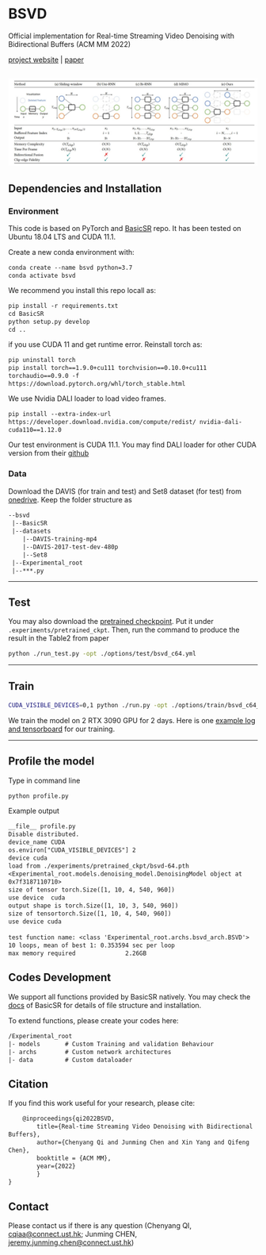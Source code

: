 # BSVD

Official implementation for Real-time Streaming Video Denoising with Bidirectional Buffers (ACM MM 2022)

[project website](https://chenyangqiqi.github.io/BSVD/index.html) | [paper](https://arxiv.org/abs/2207.06937)

![](./figures/framework.jpg)
---
## Dependencies and Installation
### Environment
This code is based on PyTorch and [BasicSR](https://github.com/xinntao/BasicSR) repo. It has been tested on Ubuntu 18.04 LTS and CUDA 11.1.

Create a new conda environment with:
```
conda create --name bsvd python=3.7
conda activate bsvd
```


We recommend you install this repo locall as:
```
pip install -r requirements.txt
cd BasicSR
python setup.py develop
cd ..
```
if you use CUDA 11 and get runtime error. Reinstall torch as:
```
pip uninstall torch
pip install torch==1.9.0+cu111 torchvision==0.10.0+cu111 torchaudio==0.9.0 -f https://download.pytorch.org/whl/torch_stable.html
```

We use Nvidia DALI loader to load video frames.
```
pip install --extra-index-url https://developer.download.nvidia.com/compute/redist/ nvidia-dali-cuda110==1.12.0
```
Our test environment is CUDA 11.1. You may find DALI loader for other CUDA version from their [github](https://github.com/NVIDIA/DALI/releases)

<!-- Install the dependency for performance profiling
```
pip install torchstat
pip install ptflops
pip install thop
``` -->

### Data

Download the DAVIS (for train and test) and Set8 dataset (for test) from [onedrive](https://hkustconnect-my.sharepoint.com/:f:/g/personal/cqiaa_connect_ust_hk/EsEDQhCpBhxPj3RsoPgMsJQBkCoEfHn9xOFDvR0-kNPsAw?e=iaVYOt). Keep the folder structure as
```
--bsvd
 |--BasicSR
 |--datasets
    |--DAVIS-training-mp4
    |--DAVIS-2017-test-dev-480p
    |--Set8
 |--Experimental_root
 |--***.py
```
---
## Test
You may also download the [pretrained checkpoint](https://hkustconnect-my.sharepoint.com/:u:/g/personal/cqiaa_connect_ust_hk/EW8106urmu9KiNQlpE1QdVkBCcJBU4_sfMevqkkCDMCvuw?e=HIjXVI).
Put it under ``.experiments/pretrained_ckpt``. Then, run the command to produce the result in the Table2 from paper

```bash
python ./run_test.py -opt ./options/test/bsvd_c64.yml
```
---
## Train

```bash
CUDA_VISIBLE_DEVICES=0,1 python ./run.py -opt ./options/train/bsvd_c64_unblind.yml
```
We train the model on 2 RTX 3090 GPU for 2 days.
Here is one [example log and tensorboard](https://hkustconnect-my.sharepoint.com/:f:/g/personal/cqiaa_connect_ust_hk/EqonQBPy6LZBm3nCsOGRd1EBsO3CgEMpRKoCnNH6YDof7w?e=197o0V) for our training.

---

## Profile the model
Type in command line

    python profile.py

Example output

    __file__ profile.py
    Disable distributed.
    device_name CUDA
    os.environ["CUDA_VISIBLE_DEVICES"] 2
    device cuda
    load from ./experiments/pretrained_ckpt/bsvd-64.pth
    <Experimental_root.models.denoising_model.DenoisingModel object at 0x7f3187110710>
    size of tensor torch.Size([1, 10, 4, 540, 960])
    use device  cuda
    output shape is torch.Size([1, 10, 3, 540, 960])
    size of tensortorch.Size([1, 10, 4, 540, 960])
    use device cuda

    test function name: <class 'Experimental_root.archs.bsvd_arch.BSVD'>
    10 loops, mean of best 1: 0.353594 sec per loop
    max memory required              2.26GB

## Codes Development

We support all functions provided by BasicSR natively. 
You may check the [docs](https://github.com/XPixelGroup/BasicSR/tree/master/docs) of BasicSR for details of file structure and installation.

To extend functions, please create your codes here:

    /Experimental_root
    |- models       # Custom Training and validation Behaviour
    |- archs        # Custom network architectures
    |- data         # Custom dataloader

## Citation
If you find this work useful for your research, please cite:
```
    @inproceedings{qi2022BSVD,
        title={Real-time Streaming Video Denoising with Bidirectional Buffers},
        author={Chenyang Qi and Junming Chen and Xin Yang and Qifeng Chen},
        booktitle = {ACM MM},
        year={2022}
        }
}
```

## Contact

Please contact us if there is any question (Chenyang QI, cqiaa@connect.ust.hk; Junming CHEN, jeremy.junming.chen@connect.ust.hk)
